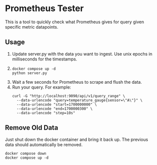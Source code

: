 # Prometheus Tester
This is a tool to quickly check what Prometheus gives for query given specific metric datapoints.

## Usage
1. Update server.py with the data you want to ingest. Use unix epochs in milliseconds for the timestamps.
2. ```
   docker compose up -d
   python server.py
   ```
3. Wait a few seconds for Prometheus to scrape and flush the data.
4. Run your query. For example:
   ```
   curl -G "http://localhost:9090/api/v1/query_range" \
     --data-urlencode "query=temperature_gauge{sensor=\"A\"}" \
     --data-urlencode "start=1700000000" \
     --data-urlencode "end=1700000300" \
     --data-urlencode "step=10s"
   ```

## Remove Old Data
Just shut down the docker container and bring it back up.
The previous data should automatically be removed.
```
docker compose down
docker compose up -d
```
